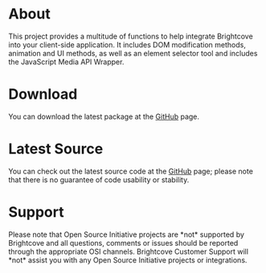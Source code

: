 <h1>
	About
</h1>

<p>
	This project provides a multitude of functions to help integrate Brightcove into your client-side application. It includes DOM modification methods, animation and UI methods, as well as an element selector tool and includes the JavaScript Media API Wrapper.	
</p>

<h1>
	Download
</h1>

<p>
	You can download the latest package at the <a href="http://github.com/brightcoveos/JavaScript-Utilities">GitHub</a> page.
</p>

<h1>
	Latest Source
</h1>

<p>
	You can check out the latest source code at the <a href="http://github.com/brightcoveos/JavaScript-Utilities">GitHub</a> page; please note that there is no guarantee of code usability or stability.
</p>

<h1>
	Support
</h1>

<p>
	Please note that Open Source Initiative projects are *not* supported by Brightcove and all questions, comments or issues should be reported through the appropriate OSI channels. Brightcove Customer Support will *not* assist you with any Open Source Initiative projects or integrations.
</p>